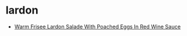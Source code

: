 # lardon

 * [Warm Frisee Lardon Salade With Poached Eggs In Red Wine Sauce](../index/w/warm-frisee-lardon-salade-with-poached-eggs-in-red-wine-sauce-241765.json)
